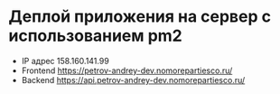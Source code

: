 # Деплой приложения на сервер с использованием pm2

 - IP адрес 158.160.141.99
 - Frontend https://petrov-andrey-dev.nomorepartiesco.ru/
 - Backend https://api.petrov-andrey-dev.nomorepartiesco.ru/
